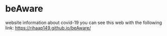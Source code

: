 # beAware
website information about covid-19
you can see this web with the following link:  https://rihaap149.github.io/beAware/
